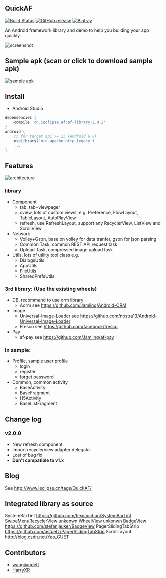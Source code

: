## QuickAF

[![Build Status](https://travis-ci.org/Jamling/QuickAF.svg?branch=master)](https://travis-ci.org/Jamling/QuickAF)
[![GitHub release](https://img.shields.io/github/release/jamling/QuickAF.svg?maxAge=3600)](https://github.com/Jamling/QuickAF)
[![Bintray](https://img.shields.io/bintray/v/jamling/maven/cn.ieclipse.af.svg?maxAge=86400)](https://bintray.com/jamling/maven/cn.ieclipse.af)


An Android framework library and demo to help you building your app quickly.

![screenshot](https://raw.githubusercontent.com/Jamling/QuickAF/master/screenshot/sample1.0.0.gif)


## Sample apk (scan or click to download sample apk)
[![sample apk](https://raw.githubusercontent.com/Jamling/QuickAF/master/screenshot/qr_quickaf.png)](https://github.com/Jamling/QuickAF/releases/download/v2.0.2/QuickAF2.0.2.2.-release.apk)

## Install

- Android Studio

```gradle
dependencies {
    compile 'cn.ieclipse.af:af-library:2.0.2'
}
android {
    // for target api >= 23 (Android 6.0)
    useLibrary('org.apache.http.legacy')
    ...
}
```

## Features
![architecture](https://raw.githubusercontent.com/Jamling/QuickAF/master/screenshot/struct.png)

### library

- Component
    - tab, tab+viewpager
    - cview, lots of custom views, e.g. Preference, FlowLayout, TableLayout, AutoPlayView
    - refresh, use RefreshLayout, support any RecyclerView, ListView and ScrollView
- Network
    - Volley+Gson, base on volley for data tranfer, gson for json parsing
    - Common Task, common REST API request task
    - Upload Task, compressed image upload task
- Utils, lots of utility tool class e.g.
    - DialogsUtils
    - AppUtils
    - FileUtils
    - SharedPrefsUtils

### 3rd library: (Use the existing wheels)

- DB, recommend to use orm library
    - Aorm see https://github.com/Jamling/Android-ORM
- Image
    - Universal-Image-Loader see https://github.com/nostra13/Android-Universal-Image-Loader
    - Fresco see https://github.com/facebook/fresco
- Pay 
    - af-pay see https://github.com/Jamling/af-pay

### In sample:

- Profile, sample user profile
    - login
    - register
    - forget password
- Common, common activity
    - BaseActivity
    - BaseFragment
    - H5Activity
    - BaseListFragment

## Change log
### v2.0.0
- New refresh component.
- Import recyclerview adapter delegate.
- Lost of bug fix
- **Don't compatible to v1.x**

## Blog
See http://www.ieclipse.cn/tags/QuickAF/

## Integrated library as source
SystemBarTint https://github.com/hexiaochun/SystemBarTint
SwipeMenuRecyclerView unkonwn
WheelView unkonwn
BadgeView https://github.com/stefanjauker/BadgeView
PagerSlidingTabStrip https://github.com/astuetz/PagerSlidingTabStrip
ScrollLayout http://blog.csdn.net/Yao_GUET

## Contributors

- [wangjiandett](https://github.com/wangjiandett)
- [HarryXR](https://github.com/HarryXR)
